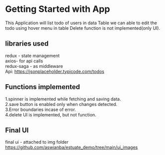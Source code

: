 # Getting Started with App

This Application will list todo of users in data Table
we can able to edit the todo using hover menu in table
Delete function is not implemented(only UI).

## libraries used
redux - state management<br/>
axios- for api calls<br/>
redux-saga - as middleware<br/>
Api: https://jsonplaceholder.typicode.com/todos<br/>

## Functions implemented
1.spinner is implemented while fetching and saving data.<br/>
2.save button is enabled only when changes detected.<br/>
3.Error boundaries incase of error.<br/>
4.delete UI is implemented, but not function.<br/>

## Final UI
final ui - attached to img folder<br/>
https://github.com/aswianba/estuate_demo/tree/main/ui_images


